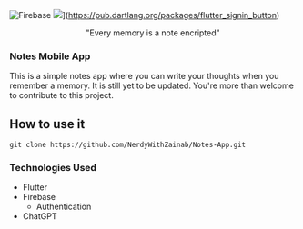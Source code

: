 ![Firebase](https://img.shields.io/badge/Firebase-039BE5?style=for-the-badge&logo=Firebase&logoColor=white)
![](http://flutter-badge.zaynjarvis.com/version/flutter_signin_button)](https://pub.dartlang.org/packages/flutter_signin_button)



<p align="center">"Every memory is a note encripted"</p>

### Notes Mobile App

This is a simple notes app where you can write your thoughts when you remember a memory. It is still yet to be updated. You're more than welcome to contribute to this project.

## How to use it
```
git clone https://github.com/NerdyWithZainab/Notes-App.git
```

### Technologies Used
- Flutter
- Firebase
    - Authentication
- ChatGPT
